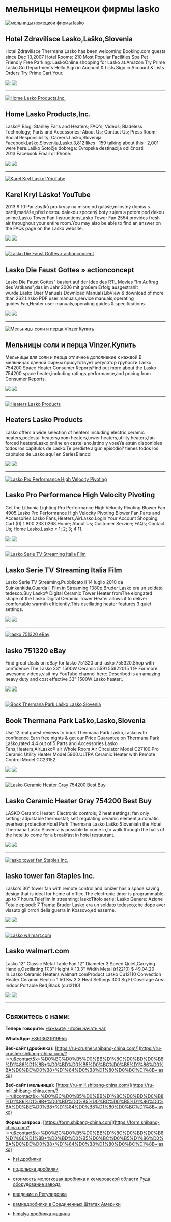 # мельницы немецкои фирмы lasko

<a href="https://swt.shibang-china.com/?l=ru&img&k=%D0%BC%D0%B5%D0%BB%D1%8C%D0%BD%D0%B8%D1%86%D1%8B+%D0%BD%D0%B5%D0%BC%D0%B5%D1%86%D0%BA%D0%BE%D0%B8+%D1%84%D0%B8%D1%80%D0%BC%D1%8B+lasko" target="_blank">![мельницы немецкои фирмы lasko](http://static.shibang-china.com/all-800x300/410.jpg)</a>

## Hotel Zdravilisce Lasko,Laško,Slovenia
Hotel Zdravilisce Thermana Lasko has been welcoming Booking.com guests since Dec 13,2007 Hotel Rooms: 210 Most Popular Facilities Spa Pet Friendly Free Parking: LaskoOnline shopping for Lasko at.Amazon Try Prime Lasko.Go.Departments.Hello.Sign in Account & Lists Sign in Account & Lists Orders Try Prime Cart.Your.


<a href="https://whatsapp.shibangsoft.com/WhatsApp.php" target="_blank" title="WhatsApp">![](http://static.shibang-china.com/icon/whatsapp.png)</a> <a href="https://swt.shibang-china.com/?l=ru&icon&k=%D0%BC%D0%B5%D0%BB%D1%8C%D0%BD%D0%B8%D1%86%D1%8B+%D0%BD%D0%B5%D0%BC%D0%B5%D1%86%D0%BA%D0%BE%D0%B8+%D1%84%D0%B8%D1%80%D0%BC%D1%8B+lasko" target="_blank">![](http://static.shibang-china.com/icon/chat-ru.png)</a>

---

<a href="https://swt.shibang-china.com/?l=ru&img&k=%D0%BC%D0%B5%D0%BB%D1%8C%D0%BD%D0%B8%D1%86%D1%8B+%D0%BD%D0%B5%D0%BC%D0%B5%D1%86%D0%BA%D0%BE%D0%B8+%D1%84%D0%B8%D1%80%D0%BC%D1%8B+lasko" target="_blank">![Home Lasko Products,Inc.](http://static.shibang-china.com/all-800x300/986.jpg)</a>

## Home Lasko Products,Inc.
Lasko® Blog; Stanley Fans and Heaters; FAQ's; Videos; Bladeless Technology; Parts and Accessories; About Us; Contact Us; Press Room; Social Responsibility; Careers.Laško,Slovenija FacebookLaško,Slovenija,Lasko.3,812 likes · 159 talking about this · 2,001 were here.Laško Sotočje dobrega: Evropska destinacija odličnosti 2013.Facebook Email or Phone.


<a href="https://whatsapp.shibangsoft.com/WhatsApp.php" target="_blank" title="WhatsApp">![](http://static.shibang-china.com/icon/whatsapp.png)</a> <a href="https://swt.shibang-china.com/?l=ru&icon&k=%D0%BC%D0%B5%D0%BB%D1%8C%D0%BD%D0%B8%D1%86%D1%8B+%D0%BD%D0%B5%D0%BC%D0%B5%D1%86%D0%BA%D0%BE%D0%B8+%D1%84%D0%B8%D1%80%D0%BC%D1%8B+lasko" target="_blank">![](http://static.shibang-china.com/icon/chat-ru.png)</a>

---

<a href="https://swt.shibang-china.com/?l=ru&img&k=%D0%BC%D0%B5%D0%BB%D1%8C%D0%BD%D0%B8%D1%86%D1%8B+%D0%BD%D0%B5%D0%BC%D0%B5%D1%86%D0%BA%D0%BE%D0%B8+%D1%84%D0%B8%D1%80%D0%BC%D1%8B+lasko" target="_blank">![Karel Kryl Lásko! YouTube](http://static.shibang-china.com/all-800x300/1188.jpg)</a>

## Karel Kryl Lásko! YouTube
2013 9 10·Pár zbytků pro krysy na misce od guláše,milostný dopisy s partií,mariáše,před cestou dalekou zpocený boty zujem a potom pod dekou sníme.Lasko Tower Fan InstructionsLasko Tower Fan 2554 provides fresh air throughout your entire room.You may also be able to find an answer on the FAQs page on the Lasko website.


<a href="https://whatsapp.shibangsoft.com/WhatsApp.php" target="_blank" title="WhatsApp">![](http://static.shibang-china.com/icon/whatsapp.png)</a> <a href="https://swt.shibang-china.com/?l=ru&icon&k=%D0%BC%D0%B5%D0%BB%D1%8C%D0%BD%D0%B8%D1%86%D1%8B+%D0%BD%D0%B5%D0%BC%D0%B5%D1%86%D0%BA%D0%BE%D0%B8+%D1%84%D0%B8%D1%80%D0%BC%D1%8B+lasko" target="_blank">![](http://static.shibang-china.com/icon/chat-ru.png)</a>

---

<a href="https://swt.shibang-china.com/?l=ru&img&k=%D0%BC%D0%B5%D0%BB%D1%8C%D0%BD%D0%B8%D1%86%D1%8B+%D0%BD%D0%B5%D0%BC%D0%B5%D1%86%D0%BA%D0%BE%D0%B8+%D1%84%D0%B8%D1%80%D0%BC%D1%8B+lasko" target="_blank">![Lasko Die Faust Gottes » actionconcept](http://static.shibang-china.com/all-800x300/1267.jpg)</a>

## Lasko Die Faust Gottes » actionconcept
Lasko Die Faust Gottes" basiert auf der Idee des RTL Movies "Im Auftrag des Vatikans",das im Jahr 2006 mit großem Erfolg ausgestrahlt wurde.Lasko User Manuals Download ManualsLibView & download of more than 262 Lasko PDF user manuals,service manuals,operating guides.Fan,Heater user manuals,operating guides & specifications.


<a href="https://whatsapp.shibangsoft.com/WhatsApp.php" target="_blank" title="WhatsApp">![](http://static.shibang-china.com/icon/whatsapp.png)</a> <a href="https://swt.shibang-china.com/?l=ru&icon&k=%D0%BC%D0%B5%D0%BB%D1%8C%D0%BD%D0%B8%D1%86%D1%8B+%D0%BD%D0%B5%D0%BC%D0%B5%D1%86%D0%BA%D0%BE%D0%B8+%D1%84%D0%B8%D1%80%D0%BC%D1%8B+lasko" target="_blank">![](http://static.shibang-china.com/icon/chat-ru.png)</a>

---

<a href="https://swt.shibang-china.com/?l=ru&img&k=%D0%BC%D0%B5%D0%BB%D1%8C%D0%BD%D0%B8%D1%86%D1%8B+%D0%BD%D0%B5%D0%BC%D0%B5%D1%86%D0%BA%D0%BE%D0%B8+%D1%84%D0%B8%D1%80%D0%BC%D1%8B+lasko" target="_blank">![Мельницы соли и перца Vinzer.Купить](http://static.shibang-china.com/all-800x300/853.jpg)</a>

## Мельницы соли и перца Vinzer.Купить
Мельницы для соли и перца отличное дополнение к каждой.В мельницах данной фирмы присутствует регулятор грубости.Lasko 754200 Space Heater Consumer ReportsFind out more about the Lasko 754200 space heater,including ratings,performance,and pricing from Consumer Reports.


<a href="https://whatsapp.shibangsoft.com/WhatsApp.php" target="_blank" title="WhatsApp">![](http://static.shibang-china.com/icon/whatsapp.png)</a> <a href="https://swt.shibang-china.com/?l=ru&icon&k=%D0%BC%D0%B5%D0%BB%D1%8C%D0%BD%D0%B8%D1%86%D1%8B+%D0%BD%D0%B5%D0%BC%D0%B5%D1%86%D0%BA%D0%BE%D0%B8+%D1%84%D0%B8%D1%80%D0%BC%D1%8B+lasko" target="_blank">![](http://static.shibang-china.com/icon/chat-ru.png)</a>

---

<a href="https://swt.shibang-china.com/?l=ru&img&k=%D0%BC%D0%B5%D0%BB%D1%8C%D0%BD%D0%B8%D1%86%D1%8B+%D0%BD%D0%B5%D0%BC%D0%B5%D1%86%D0%BA%D0%BE%D0%B8+%D1%84%D0%B8%D1%80%D0%BC%D1%8B+lasko" target="_blank">![Heaters Lasko Products](http://static.shibang-china.com/all-800x300/539.jpg)</a>

## Heaters Lasko Products
Lasko offers a wide selection of heaters including electric,ceramic heaters,pedestal heaters,room heaters,tower heaters,utility heaters,fan forced heatersLasko online en castellano,latino y voseYa están disponibles todos los capítulos de Lasko.Te perdiste algún episodio? tienes todos los capítulos de Lasko,aquí en SeriesBlanco!


<a href="https://whatsapp.shibangsoft.com/WhatsApp.php" target="_blank" title="WhatsApp">![](http://static.shibang-china.com/icon/whatsapp.png)</a> <a href="https://swt.shibang-china.com/?l=ru&icon&k=%D0%BC%D0%B5%D0%BB%D1%8C%D0%BD%D0%B8%D1%86%D1%8B+%D0%BD%D0%B5%D0%BC%D0%B5%D1%86%D0%BA%D0%BE%D0%B8+%D1%84%D0%B8%D1%80%D0%BC%D1%8B+lasko" target="_blank">![](http://static.shibang-china.com/icon/chat-ru.png)</a>

---

<a href="https://swt.shibang-china.com/?l=ru&img&k=%D0%BC%D0%B5%D0%BB%D1%8C%D0%BD%D0%B8%D1%86%D1%8B+%D0%BD%D0%B5%D0%BC%D0%B5%D1%86%D0%BA%D0%BE%D0%B8+%D1%84%D0%B8%D1%80%D0%BC%D1%8B+lasko" target="_blank">![Lasko Pro Performance High Velocity Pivoting](http://static.shibang-china.com/all-800x300/807.jpg)</a>

## Lasko Pro Performance High Velocity Pivoting
Get the Lithonia Lighting Pro Performance High Velocity Pivoting Blower Fan 4905.Lasko Pro Performance High Velocity Pivoting Blower Fan.Parts and Accessories Lasko Fans,Heaters,AirLasko.Login Your Account Shopping Cart (0) 1 800 233 0268.Home; About Us; Customer Service; FAQs; Contact Us; Home Lasko.Lasko « 1; 2; 3; 4 11.


<a href="https://whatsapp.shibangsoft.com/WhatsApp.php" target="_blank" title="WhatsApp">![](http://static.shibang-china.com/icon/whatsapp.png)</a> <a href="https://swt.shibang-china.com/?l=ru&icon&k=%D0%BC%D0%B5%D0%BB%D1%8C%D0%BD%D0%B8%D1%86%D1%8B+%D0%BD%D0%B5%D0%BC%D0%B5%D1%86%D0%BA%D0%BE%D0%B8+%D1%84%D0%B8%D1%80%D0%BC%D1%8B+lasko" target="_blank">![](http://static.shibang-china.com/icon/chat-ru.png)</a>

---

<a href="https://swt.shibang-china.com/?l=ru&img&k=%D0%BC%D0%B5%D0%BB%D1%8C%D0%BD%D0%B8%D1%86%D1%8B+%D0%BD%D0%B5%D0%BC%D0%B5%D1%86%D0%BA%D0%BE%D0%B8+%D1%84%D0%B8%D1%80%D0%BC%D1%8B+lasko" target="_blank">![Lasko Serie TV Streaming Italia Film](http://static.shibang-china.com/all-800x300/256.jpg)</a>

## Lasko Serie TV Streaming Italia Film
Lasko Serie TV Streaming.Pubblicato il 14 luglio 2010 da Suinkankida.Guarda il Film in Streaming 1080p.Bruder Lasko era un soldato tedesco.Buy Lasko® Digital Ceramic Tower Heater fromThe elongated shape of the Lasko Digital Ceramic Tower Heater allows it to deliver comfortable warmth efficiently.This oscillating heater features 3 quiet settings.


<a href="https://whatsapp.shibangsoft.com/WhatsApp.php" target="_blank" title="WhatsApp">![](http://static.shibang-china.com/icon/whatsapp.png)</a> <a href="https://swt.shibang-china.com/?l=ru&icon&k=%D0%BC%D0%B5%D0%BB%D1%8C%D0%BD%D0%B8%D1%86%D1%8B+%D0%BD%D0%B5%D0%BC%D0%B5%D1%86%D0%BA%D0%BE%D0%B8+%D1%84%D0%B8%D1%80%D0%BC%D1%8B+lasko" target="_blank">![](http://static.shibang-china.com/icon/chat-ru.png)</a>

---

<a href="https://swt.shibang-china.com/?l=ru&img&k=%D0%BC%D0%B5%D0%BB%D1%8C%D0%BD%D0%B8%D1%86%D1%8B+%D0%BD%D0%B5%D0%BC%D0%B5%D1%86%D0%BA%D0%BE%D0%B8+%D1%84%D0%B8%D1%80%D0%BC%D1%8B+lasko" target="_blank">![lasko 751320 eBay](http://static.shibang-china.com/all-800x300/1014.jpg)</a>

## lasko 751320 eBay
Find great deals on eBay for lasko 751320 and lasko 755320.Shop with confidence.The Lasko 33'' 1500W Ceramic 5591 55922015 1 9· For more awesome videos,visit my YouTube channel here:.Described is an amazing heavy duty and cost effective 33" 1500W Lasko heater;.


<a href="https://whatsapp.shibangsoft.com/WhatsApp.php" target="_blank" title="WhatsApp">![](http://static.shibang-china.com/icon/whatsapp.png)</a> <a href="https://swt.shibang-china.com/?l=ru&icon&k=%D0%BC%D0%B5%D0%BB%D1%8C%D0%BD%D0%B8%D1%86%D1%8B+%D0%BD%D0%B5%D0%BC%D0%B5%D1%86%D0%BA%D0%BE%D0%B8+%D1%84%D0%B8%D1%80%D0%BC%D1%8B+lasko" target="_blank">![](http://static.shibang-china.com/icon/chat-ru.png)</a>

---

<a href="https://swt.shibang-china.com/?l=ru&img&k=%D0%BC%D0%B5%D0%BB%D1%8C%D0%BD%D0%B8%D1%86%D1%8B+%D0%BD%D0%B5%D0%BC%D0%B5%D1%86%D0%BA%D0%BE%D0%B8+%D1%84%D0%B8%D1%80%D0%BC%D1%8B+lasko" target="_blank">![Book Thermana Park Laško,Lasko,Slovenia](http://static.shibang-china.com/all-800x300/783.jpg)</a>

## Book Thermana Park Laško,Lasko,Slovenia
Use 12 real guest reviews to book Thermana Park Laško,Lasko with confidence.Earn free nights & get our Price Guarantee on Thermana Park Laško,rated 4.4 out of 5.Parts and Accessories Lasko Fans,Heaters,AirLasko® air Whole Room Air Circulator Model C27100.Pro Ceramic Utility Heater Model 5900.ULTRA Ceramic Heater with Remote Control Model CC23152.


<a href="https://whatsapp.shibangsoft.com/WhatsApp.php" target="_blank" title="WhatsApp">![](http://static.shibang-china.com/icon/whatsapp.png)</a> <a href="https://swt.shibang-china.com/?l=ru&icon&k=%D0%BC%D0%B5%D0%BB%D1%8C%D0%BD%D0%B8%D1%86%D1%8B+%D0%BD%D0%B5%D0%BC%D0%B5%D1%86%D0%BA%D0%BE%D0%B8+%D1%84%D0%B8%D1%80%D0%BC%D1%8B+lasko" target="_blank">![](http://static.shibang-china.com/icon/chat-ru.png)</a>

---

<a href="https://swt.shibang-china.com/?l=ru&img&k=%D0%BC%D0%B5%D0%BB%D1%8C%D0%BD%D0%B8%D1%86%D1%8B+%D0%BD%D0%B5%D0%BC%D0%B5%D1%86%D0%BA%D0%BE%D0%B8+%D1%84%D0%B8%D1%80%D0%BC%D1%8B+lasko" target="_blank">![Lasko Ceramic Heater Gray 754200 Best Buy](http://static.shibang-china.com/all-800x300/1335.jpg)</a>

## Lasko Ceramic Heater Gray 754200 Best Buy
LASKO Ceramic Heater: Electronic controls; 2 heat settings; fan only setting; adjustable thermostat; self regulating ceramic element,automatic overheat protectionHotel Park Thermana Lasko,Laško,SloveniaIn the Hotel Thermana Lasko Slovenia is possible to come in,to walk through the halls of the hotel,to come for a breakfast in hotel restaurant.


<a href="https://whatsapp.shibangsoft.com/WhatsApp.php" target="_blank" title="WhatsApp">![](http://static.shibang-china.com/icon/whatsapp.png)</a> <a href="https://swt.shibang-china.com/?l=ru&icon&k=%D0%BC%D0%B5%D0%BB%D1%8C%D0%BD%D0%B8%D1%86%D1%8B+%D0%BD%D0%B5%D0%BC%D0%B5%D1%86%D0%BA%D0%BE%D0%B8+%D1%84%D0%B8%D1%80%D0%BC%D1%8B+lasko" target="_blank">![](http://static.shibang-china.com/icon/chat-ru.png)</a>

---

<a href="https://swt.shibang-china.com/?l=ru&img&k=%D0%BC%D0%B5%D0%BB%D1%8C%D0%BD%D0%B8%D1%86%D1%8B+%D0%BD%D0%B5%D0%BC%D0%B5%D1%86%D0%BA%D0%BE%D0%B8+%D1%84%D0%B8%D1%80%D0%BC%D1%8B+lasko" target="_blank">![lasko tower fan Staples Inc.](http://static.shibang-china.com/all-800x300/423.jpg)</a>

## lasko tower fan Staples Inc.
Lasko's 36" tower fan with remote control and ionizer has a space saving design that is ideal for home of office.The electronic timer is programmable up to 7 hours.Telefilm in streaming: laskoTitolo serie: Lasko Genere: Azione Totale episodi: 7 Trama: Bruder Lasko era un soldato tedesco,che dopo aver vissuto gli orrori della guerra in Kossovo,ed esserne.


<a href="https://whatsapp.shibangsoft.com/WhatsApp.php" target="_blank" title="WhatsApp">![](http://static.shibang-china.com/icon/whatsapp.png)</a> <a href="https://swt.shibang-china.com/?l=ru&icon&k=%D0%BC%D0%B5%D0%BB%D1%8C%D0%BD%D0%B8%D1%86%D1%8B+%D0%BD%D0%B5%D0%BC%D0%B5%D1%86%D0%BA%D0%BE%D0%B8+%D1%84%D0%B8%D1%80%D0%BC%D1%8B+lasko" target="_blank">![](http://static.shibang-china.com/icon/chat-ru.png)</a>

---

<a href="https://swt.shibang-china.com/?l=ru&img&k=%D0%BC%D0%B5%D0%BB%D1%8C%D0%BD%D0%B8%D1%86%D1%8B+%D0%BD%D0%B5%D0%BC%D0%B5%D1%86%D0%BA%D0%BE%D0%B8+%D1%84%D0%B8%D1%80%D0%BC%D1%8B+lasko" target="_blank">![Lasko walmart.com](http://static.shibang-china.com/all-800x300/1471.jpg)</a>

## Lasko walmart.com
Lasko 12" Classic Metal Table Fan 12" Diameter 3 Speed Quiet,Carrying Handle,Oscillating 17.3" Height X 13.3" Width Metal (r12210) $ 49.04.20 In.Lasko Ceramic Heaters walmart.comProduct Lasko Cu12110 Convection Heater Ceramic Electric 1.50 Kw 3 X Heat Settings 300 Sq.Ft.Coverage Area Indoor Portable Red,Black (cu12110)


<a href="https://whatsapp.shibangsoft.com/WhatsApp.php" target="_blank" title="WhatsApp">![](http://static.shibang-china.com/icon/whatsapp.png)</a> <a href="https://swt.shibang-china.com/?l=ru&icon&k=%D0%BC%D0%B5%D0%BB%D1%8C%D0%BD%D0%B8%D1%86%D1%8B+%D0%BD%D0%B5%D0%BC%D0%B5%D1%86%D0%BA%D0%BE%D0%B8+%D1%84%D0%B8%D1%80%D0%BC%D1%8B+lasko" target="_blank">![](http://static.shibang-china.com/icon/chat-ru.png)</a>

---
## Свяжитесь с нами:

**Теперь говорите:** [Нажмите, чтобы начать чат](https://swt.shibang-china.com?l=ru&contact&k=%D0%BC%D0%B5%D0%BB%D1%8C%D0%BD%D0%B8%D1%86%D1%8B+%D0%BD%D0%B5%D0%BC%D0%B5%D1%86%D0%BA%D0%BE%D0%B8+%D1%84%D0%B8%D1%80%D0%BC%D1%8B+lasko)

**WhatsApp:**  [+8613621919955](https://whatsapp.shibangsoft.com/WhatsApp.php)

**Веб-сайт (дробилка):** [https://ru-crusher.shibang-china.com/](https://ru-crusher.shibang-china.com/?l=ru&contact&k=%D0%BC%D0%B5%D0%BB%D1%8C%D0%BD%D0%B8%D1%86%D1%8B+%D0%BD%D0%B5%D0%BC%D0%B5%D1%86%D0%BA%D0%BE%D0%B8+%D1%84%D0%B8%D1%80%D0%BC%D1%8B+lasko)

**Веб-сайт (мельница):** [https://ru-mill.shibang-china.com/](https://ru-mill.shibang-china.com/?l=ru&contact&k=%D0%BC%D0%B5%D0%BB%D1%8C%D0%BD%D0%B8%D1%86%D1%8B+%D0%BD%D0%B5%D0%BC%D0%B5%D1%86%D0%BA%D0%BE%D0%B8+%D1%84%D0%B8%D1%80%D0%BC%D1%8B+lasko)

**Форма запроса:** [https://form.shibang-china.com](https://form.shibang-china.com?l=ru&contact&k=%D0%BC%D0%B5%D0%BB%D1%8C%D0%BD%D0%B8%D1%86%D1%8B+%D0%BD%D0%B5%D0%BC%D0%B5%D1%86%D0%BA%D0%BE%D0%B8+%D1%84%D0%B8%D1%80%D0%BC%D1%8B+lasko)

* [hsi дробилки](../93/hsi%20%D0%B4%D1%80%D0%BE%D0%B1%D0%B8%D0%BB%D0%BA%D0%B8.md)

* [подольске дробилки](../93/%D0%BF%D0%BE%D0%B4%D0%BE%D0%BB%D1%8C%D1%81%D0%BA%D0%B5%20%D0%B4%D1%80%D0%BE%D0%B1%D0%B8%D0%BB%D0%BA%D0%B8.md)

* [стоимость молотковая дробилка и кемеровской области Руда оборудование завода](../97/%D1%81%D1%82%D0%BE%D0%B8%D0%BC%D0%BE%D1%81%D1%82%D1%8C%20%D0%BC%D0%BE%D0%BB%D0%BE%D1%82%D0%BA%D0%BE%D0%B2%D0%B0%D1%8F%20%D0%B4%D1%80%D0%BE%D0%B1%D0%B8%D0%BB%D0%BA%D0%B0%20%D0%B8%20%D0%BA%D0%B5%D0%BC%D0%B5%D1%80%D0%BE%D0%B2%D1%81%D0%BA%D0%BE%D0%B9%20%D0%BE%D0%B1%D0%BB%D0%B0%D1%81%D1%82%D0%B8%20%D0%A0%D1%83%D0%B4%D0%B0%20%D0%BE%D0%B1%D0%BE%D1%80%D1%83%D0%B4%D0%BE%D0%B2%D0%B0%D0%BD%D0%B8%D0%B5%20%D0%B7%D0%B0%D0%B2%D0%BE%D0%B4%D0%B0.md)

* [введение о Регулировка](../103/%D0%B2%D0%B2%D0%B5%D0%B4%D0%B5%D0%BD%D0%B8%D0%B5%20%D0%BE%20%D0%A0%D0%B5%D0%B3%D1%83%D0%BB%D0%B8%D1%80%D0%BE%D0%B2%D0%BA%D0%B0.md)

* [камнедробилки в Соединенных Штатах Америки](../93/%D0%BA%D0%B0%D0%BC%D0%BD%D0%B5%D0%B4%D1%80%D0%BE%D0%B1%D0%B8%D0%BB%D0%BA%D0%B8%20%D0%B2%20%D0%A1%D0%BE%D0%B5%D0%B4%D0%B8%D0%BD%D0%B5%D0%BD%D0%BD%D1%8B%D1%85%20%D0%A8%D1%82%D0%B0%D1%82%D0%B0%D1%85%20%D0%90%D0%BC%D0%B5%D1%80%D0%B8%D0%BA%D0%B8.md)

* [himalya дробилка машина](../104/himalya%20%D0%B4%D1%80%D0%BE%D0%B1%D0%B8%D0%BB%D0%BA%D0%B0%20%D0%BC%D0%B0%D1%88%D0%B8%D0%BD%D0%B0.md)